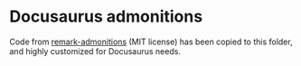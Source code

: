 # Docusaurus admonitions

Code from [remark-admonitions](https://github.com/elviswolcott/remark-admonitions) (MIT license) has been copied to this folder, and highly customized for Docusaurus needs.
